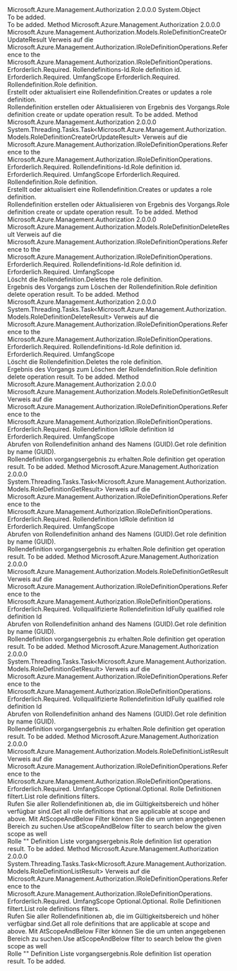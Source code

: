<Type Name="RoleDefinitionOperationsExtensions" FullName="Microsoft.Azure.Management.Authorization.RoleDefinitionOperationsExtensions">
  <TypeSignature Language="C#" Value="public static class RoleDefinitionOperationsExtensions" />
  <TypeSignature Language="ILAsm" Value=".class public auto ansi abstract sealed beforefieldinit RoleDefinitionOperationsExtensions extends System.Object" />
  <TypeSignature Language="DocId" Value="T:Microsoft.Azure.Management.Authorization.RoleDefinitionOperationsExtensions" />
  <TypeSignature Language="VB.NET" Value="Public Module RoleDefinitionOperationsExtensions" />
  <TypeSignature Language="F#" Value="type RoleDefinitionOperationsExtensions = class" />
  <AssemblyInfo>
    <AssemblyName>Microsoft.Azure.Management.Authorization</AssemblyName>
    <AssemblyVersion>2.0.0.0</AssemblyVersion>
  </AssemblyInfo>
  <Base>
    <BaseTypeName>System.Object</BaseTypeName>
  </Base>
  <Interfaces />
  <Docs>
    <summary>To be added.</summary>
    <remarks>To be added.</remarks>
  </Docs>
  <Members>
    <Member MemberName="CreateOrUpdate">
      <MemberSignature Language="C#" Value="public static Microsoft.Azure.Management.Authorization.Models.RoleDefinitionCreateOrUpdateResult CreateOrUpdate (this Microsoft.Azure.Management.Authorization.IRoleDefinitionOperations operations, Guid roleDefinitionId, string scope, Microsoft.Azure.Management.Authorization.Models.RoleDefinitionCreateOrUpdateParameters parameters);" />
      <MemberSignature Language="ILAsm" Value=".method public static hidebysig class Microsoft.Azure.Management.Authorization.Models.RoleDefinitionCreateOrUpdateResult CreateOrUpdate(class Microsoft.Azure.Management.Authorization.IRoleDefinitionOperations operations, valuetype System.Guid roleDefinitionId, string scope, class Microsoft.Azure.Management.Authorization.Models.RoleDefinitionCreateOrUpdateParameters parameters) cil managed" />
      <MemberSignature Language="DocId" Value="M:Microsoft.Azure.Management.Authorization.RoleDefinitionOperationsExtensions.CreateOrUpdate(Microsoft.Azure.Management.Authorization.IRoleDefinitionOperations,System.Guid,System.String,Microsoft.Azure.Management.Authorization.Models.RoleDefinitionCreateOrUpdateParameters)" />
      <MemberSignature Language="VB.NET" Value="&lt;Extension()&gt;&#xA;Public Function CreateOrUpdate (operations As IRoleDefinitionOperations, roleDefinitionId As Guid, scope As String, parameters As RoleDefinitionCreateOrUpdateParameters) As RoleDefinitionCreateOrUpdateResult" />
      <MemberSignature Language="F#" Value="static member CreateOrUpdate : Microsoft.Azure.Management.Authorization.IRoleDefinitionOperations * Guid * string * Microsoft.Azure.Management.Authorization.Models.RoleDefinitionCreateOrUpdateParameters -&gt; Microsoft.Azure.Management.Authorization.Models.RoleDefinitionCreateOrUpdateResult" Usage="Microsoft.Azure.Management.Authorization.RoleDefinitionOperationsExtensions.CreateOrUpdate (operations, roleDefinitionId, scope, parameters)" />
      <MemberType>Method</MemberType>
      <AssemblyInfo>
        <AssemblyName>Microsoft.Azure.Management.Authorization</AssemblyName>
        <AssemblyVersion>2.0.0.0</AssemblyVersion>
      </AssemblyInfo>
      <ReturnValue>
        <ReturnType>Microsoft.Azure.Management.Authorization.Models.RoleDefinitionCreateOrUpdateResult</ReturnType>
      </ReturnValue>
      <Parameters>
        <Parameter Name="operations" Type="Microsoft.Azure.Management.Authorization.IRoleDefinitionOperations" RefType="this" />
        <Parameter Name="roleDefinitionId" Type="System.Guid" />
        <Parameter Name="scope" Type="System.String" />
        <Parameter Name="parameters" Type="Microsoft.Azure.Management.Authorization.Models.RoleDefinitionCreateOrUpdateParameters" />
      </Parameters>
      <Docs>
        <param name="operations">
            <span data-ttu-id="f1298-101">Verweis auf die Microsoft.Azure.Management.Authorization.IRoleDefinitionOperations.</span><span class="sxs-lookup"><span data-stu-id="f1298-101">Reference to the Microsoft.Azure.Management.Authorization.IRoleDefinitionOperations.</span></span>
            </param>
        <param name="roleDefinitionId">
            <span data-ttu-id="f1298-102">Erforderlich.</span><span class="sxs-lookup"><span data-stu-id="f1298-102">Required.</span></span> <span data-ttu-id="f1298-103">Rollendefinitions-Id.</span><span class="sxs-lookup"><span data-stu-id="f1298-103">Role definition id.</span></span>
            </param>
        <param name="scope">
            <span data-ttu-id="f1298-104">Erforderlich.</span><span class="sxs-lookup"><span data-stu-id="f1298-104">Required.</span></span> <span data-ttu-id="f1298-105">Umfang</span><span class="sxs-lookup"><span data-stu-id="f1298-105">Scope</span></span>
            </param>
        <param name="parameters">
            <span data-ttu-id="f1298-106">Erforderlich.</span><span class="sxs-lookup"><span data-stu-id="f1298-106">Required.</span></span> <span data-ttu-id="f1298-107">Rollendefinition.</span><span class="sxs-lookup"><span data-stu-id="f1298-107">Role definition.</span></span>
            </param>
        <summary>
            <span data-ttu-id="f1298-108">Erstellt oder aktualisiert eine Rollendefinition.</span><span class="sxs-lookup"><span data-stu-id="f1298-108">Creates or updates a role definition.</span></span>
            </summary>
        <returns>
            <span data-ttu-id="f1298-109">Rollendefinition erstellen oder Aktualisieren von Ergebnis des Vorgangs.</span><span class="sxs-lookup"><span data-stu-id="f1298-109">Role definition create or update operation result.</span></span>
            </returns>
        <remarks>To be added.</remarks>
      </Docs>
    </Member>
    <Member MemberName="CreateOrUpdateAsync">
      <MemberSignature Language="C#" Value="public static System.Threading.Tasks.Task&lt;Microsoft.Azure.Management.Authorization.Models.RoleDefinitionCreateOrUpdateResult&gt; CreateOrUpdateAsync (this Microsoft.Azure.Management.Authorization.IRoleDefinitionOperations operations, Guid roleDefinitionId, string scope, Microsoft.Azure.Management.Authorization.Models.RoleDefinitionCreateOrUpdateParameters parameters);" />
      <MemberSignature Language="ILAsm" Value=".method public static hidebysig class System.Threading.Tasks.Task`1&lt;class Microsoft.Azure.Management.Authorization.Models.RoleDefinitionCreateOrUpdateResult&gt; CreateOrUpdateAsync(class Microsoft.Azure.Management.Authorization.IRoleDefinitionOperations operations, valuetype System.Guid roleDefinitionId, string scope, class Microsoft.Azure.Management.Authorization.Models.RoleDefinitionCreateOrUpdateParameters parameters) cil managed" />
      <MemberSignature Language="DocId" Value="M:Microsoft.Azure.Management.Authorization.RoleDefinitionOperationsExtensions.CreateOrUpdateAsync(Microsoft.Azure.Management.Authorization.IRoleDefinitionOperations,System.Guid,System.String,Microsoft.Azure.Management.Authorization.Models.RoleDefinitionCreateOrUpdateParameters)" />
      <MemberSignature Language="VB.NET" Value="&lt;Extension()&gt;&#xA;Public Function CreateOrUpdateAsync (operations As IRoleDefinitionOperations, roleDefinitionId As Guid, scope As String, parameters As RoleDefinitionCreateOrUpdateParameters) As Task(Of RoleDefinitionCreateOrUpdateResult)" />
      <MemberSignature Language="F#" Value="static member CreateOrUpdateAsync : Microsoft.Azure.Management.Authorization.IRoleDefinitionOperations * Guid * string * Microsoft.Azure.Management.Authorization.Models.RoleDefinitionCreateOrUpdateParameters -&gt; System.Threading.Tasks.Task&lt;Microsoft.Azure.Management.Authorization.Models.RoleDefinitionCreateOrUpdateResult&gt;" Usage="Microsoft.Azure.Management.Authorization.RoleDefinitionOperationsExtensions.CreateOrUpdateAsync (operations, roleDefinitionId, scope, parameters)" />
      <MemberType>Method</MemberType>
      <AssemblyInfo>
        <AssemblyName>Microsoft.Azure.Management.Authorization</AssemblyName>
        <AssemblyVersion>2.0.0.0</AssemblyVersion>
      </AssemblyInfo>
      <ReturnValue>
        <ReturnType>System.Threading.Tasks.Task&lt;Microsoft.Azure.Management.Authorization.Models.RoleDefinitionCreateOrUpdateResult&gt;</ReturnType>
      </ReturnValue>
      <Parameters>
        <Parameter Name="operations" Type="Microsoft.Azure.Management.Authorization.IRoleDefinitionOperations" RefType="this" />
        <Parameter Name="roleDefinitionId" Type="System.Guid" />
        <Parameter Name="scope" Type="System.String" />
        <Parameter Name="parameters" Type="Microsoft.Azure.Management.Authorization.Models.RoleDefinitionCreateOrUpdateParameters" />
      </Parameters>
      <Docs>
        <param name="operations">
            <span data-ttu-id="f1298-110">Verweis auf die Microsoft.Azure.Management.Authorization.IRoleDefinitionOperations.</span><span class="sxs-lookup"><span data-stu-id="f1298-110">Reference to the Microsoft.Azure.Management.Authorization.IRoleDefinitionOperations.</span></span>
            </param>
        <param name="roleDefinitionId">
            <span data-ttu-id="f1298-111">Erforderlich.</span><span class="sxs-lookup"><span data-stu-id="f1298-111">Required.</span></span> <span data-ttu-id="f1298-112">Rollendefinitions-Id.</span><span class="sxs-lookup"><span data-stu-id="f1298-112">Role definition id.</span></span>
            </param>
        <param name="scope">
            <span data-ttu-id="f1298-113">Erforderlich.</span><span class="sxs-lookup"><span data-stu-id="f1298-113">Required.</span></span> <span data-ttu-id="f1298-114">Umfang</span><span class="sxs-lookup"><span data-stu-id="f1298-114">Scope</span></span>
            </param>
        <param name="parameters">
            <span data-ttu-id="f1298-115">Erforderlich.</span><span class="sxs-lookup"><span data-stu-id="f1298-115">Required.</span></span> <span data-ttu-id="f1298-116">Rollendefinition.</span><span class="sxs-lookup"><span data-stu-id="f1298-116">Role definition.</span></span>
            </param>
        <summary>
            <span data-ttu-id="f1298-117">Erstellt oder aktualisiert eine Rollendefinition.</span><span class="sxs-lookup"><span data-stu-id="f1298-117">Creates or updates a role definition.</span></span>
            </summary>
        <returns>
            <span data-ttu-id="f1298-118">Rollendefinition erstellen oder Aktualisieren von Ergebnis des Vorgangs.</span><span class="sxs-lookup"><span data-stu-id="f1298-118">Role definition create or update operation result.</span></span>
            </returns>
        <remarks>To be added.</remarks>
      </Docs>
    </Member>
    <Member MemberName="Delete">
      <MemberSignature Language="C#" Value="public static Microsoft.Azure.Management.Authorization.Models.RoleDefinitionDeleteResult Delete (this Microsoft.Azure.Management.Authorization.IRoleDefinitionOperations operations, Guid roleDefinitionId, string scope);" />
      <MemberSignature Language="ILAsm" Value=".method public static hidebysig class Microsoft.Azure.Management.Authorization.Models.RoleDefinitionDeleteResult Delete(class Microsoft.Azure.Management.Authorization.IRoleDefinitionOperations operations, valuetype System.Guid roleDefinitionId, string scope) cil managed" />
      <MemberSignature Language="DocId" Value="M:Microsoft.Azure.Management.Authorization.RoleDefinitionOperationsExtensions.Delete(Microsoft.Azure.Management.Authorization.IRoleDefinitionOperations,System.Guid,System.String)" />
      <MemberSignature Language="VB.NET" Value="&lt;Extension()&gt;&#xA;Public Function Delete (operations As IRoleDefinitionOperations, roleDefinitionId As Guid, scope As String) As RoleDefinitionDeleteResult" />
      <MemberSignature Language="F#" Value="static member Delete : Microsoft.Azure.Management.Authorization.IRoleDefinitionOperations * Guid * string -&gt; Microsoft.Azure.Management.Authorization.Models.RoleDefinitionDeleteResult" Usage="Microsoft.Azure.Management.Authorization.RoleDefinitionOperationsExtensions.Delete (operations, roleDefinitionId, scope)" />
      <MemberType>Method</MemberType>
      <AssemblyInfo>
        <AssemblyName>Microsoft.Azure.Management.Authorization</AssemblyName>
        <AssemblyVersion>2.0.0.0</AssemblyVersion>
      </AssemblyInfo>
      <ReturnValue>
        <ReturnType>Microsoft.Azure.Management.Authorization.Models.RoleDefinitionDeleteResult</ReturnType>
      </ReturnValue>
      <Parameters>
        <Parameter Name="operations" Type="Microsoft.Azure.Management.Authorization.IRoleDefinitionOperations" RefType="this" />
        <Parameter Name="roleDefinitionId" Type="System.Guid" />
        <Parameter Name="scope" Type="System.String" />
      </Parameters>
      <Docs>
        <param name="operations">
            <span data-ttu-id="f1298-119">Verweis auf die Microsoft.Azure.Management.Authorization.IRoleDefinitionOperations.</span><span class="sxs-lookup"><span data-stu-id="f1298-119">Reference to the Microsoft.Azure.Management.Authorization.IRoleDefinitionOperations.</span></span>
            </param>
        <param name="roleDefinitionId">
            <span data-ttu-id="f1298-120">Erforderlich.</span><span class="sxs-lookup"><span data-stu-id="f1298-120">Required.</span></span> <span data-ttu-id="f1298-121">Rollendefinitions-Id.</span><span class="sxs-lookup"><span data-stu-id="f1298-121">Role definition id.</span></span>
            </param>
        <param name="scope">
            <span data-ttu-id="f1298-122">Erforderlich.</span><span class="sxs-lookup"><span data-stu-id="f1298-122">Required.</span></span> <span data-ttu-id="f1298-123">Umfang</span><span class="sxs-lookup"><span data-stu-id="f1298-123">Scope</span></span>
            </param>
        <summary>
            <span data-ttu-id="f1298-124">Löscht die Rollendefinition.</span><span class="sxs-lookup"><span data-stu-id="f1298-124">Deletes the role definition.</span></span>
            </summary>
        <returns>
            <span data-ttu-id="f1298-125">Ergebnis des Vorgangs zum Löschen der Rollendefinition.</span><span class="sxs-lookup"><span data-stu-id="f1298-125">Role definition delete operation result.</span></span>
            </returns>
        <remarks>To be added.</remarks>
      </Docs>
    </Member>
    <Member MemberName="DeleteAsync">
      <MemberSignature Language="C#" Value="public static System.Threading.Tasks.Task&lt;Microsoft.Azure.Management.Authorization.Models.RoleDefinitionDeleteResult&gt; DeleteAsync (this Microsoft.Azure.Management.Authorization.IRoleDefinitionOperations operations, Guid roleDefinitionId, string scope);" />
      <MemberSignature Language="ILAsm" Value=".method public static hidebysig class System.Threading.Tasks.Task`1&lt;class Microsoft.Azure.Management.Authorization.Models.RoleDefinitionDeleteResult&gt; DeleteAsync(class Microsoft.Azure.Management.Authorization.IRoleDefinitionOperations operations, valuetype System.Guid roleDefinitionId, string scope) cil managed" />
      <MemberSignature Language="DocId" Value="M:Microsoft.Azure.Management.Authorization.RoleDefinitionOperationsExtensions.DeleteAsync(Microsoft.Azure.Management.Authorization.IRoleDefinitionOperations,System.Guid,System.String)" />
      <MemberSignature Language="VB.NET" Value="&lt;Extension()&gt;&#xA;Public Function DeleteAsync (operations As IRoleDefinitionOperations, roleDefinitionId As Guid, scope As String) As Task(Of RoleDefinitionDeleteResult)" />
      <MemberSignature Language="F#" Value="static member DeleteAsync : Microsoft.Azure.Management.Authorization.IRoleDefinitionOperations * Guid * string -&gt; System.Threading.Tasks.Task&lt;Microsoft.Azure.Management.Authorization.Models.RoleDefinitionDeleteResult&gt;" Usage="Microsoft.Azure.Management.Authorization.RoleDefinitionOperationsExtensions.DeleteAsync (operations, roleDefinitionId, scope)" />
      <MemberType>Method</MemberType>
      <AssemblyInfo>
        <AssemblyName>Microsoft.Azure.Management.Authorization</AssemblyName>
        <AssemblyVersion>2.0.0.0</AssemblyVersion>
      </AssemblyInfo>
      <ReturnValue>
        <ReturnType>System.Threading.Tasks.Task&lt;Microsoft.Azure.Management.Authorization.Models.RoleDefinitionDeleteResult&gt;</ReturnType>
      </ReturnValue>
      <Parameters>
        <Parameter Name="operations" Type="Microsoft.Azure.Management.Authorization.IRoleDefinitionOperations" RefType="this" />
        <Parameter Name="roleDefinitionId" Type="System.Guid" />
        <Parameter Name="scope" Type="System.String" />
      </Parameters>
      <Docs>
        <param name="operations">
            <span data-ttu-id="f1298-126">Verweis auf die Microsoft.Azure.Management.Authorization.IRoleDefinitionOperations.</span><span class="sxs-lookup"><span data-stu-id="f1298-126">Reference to the Microsoft.Azure.Management.Authorization.IRoleDefinitionOperations.</span></span>
            </param>
        <param name="roleDefinitionId">
            <span data-ttu-id="f1298-127">Erforderlich.</span><span class="sxs-lookup"><span data-stu-id="f1298-127">Required.</span></span> <span data-ttu-id="f1298-128">Rollendefinitions-Id.</span><span class="sxs-lookup"><span data-stu-id="f1298-128">Role definition id.</span></span>
            </param>
        <param name="scope">
            <span data-ttu-id="f1298-129">Erforderlich.</span><span class="sxs-lookup"><span data-stu-id="f1298-129">Required.</span></span> <span data-ttu-id="f1298-130">Umfang</span><span class="sxs-lookup"><span data-stu-id="f1298-130">Scope</span></span>
            </param>
        <summary>
            <span data-ttu-id="f1298-131">Löscht die Rollendefinition.</span><span class="sxs-lookup"><span data-stu-id="f1298-131">Deletes the role definition.</span></span>
            </summary>
        <returns>
            <span data-ttu-id="f1298-132">Ergebnis des Vorgangs zum Löschen der Rollendefinition.</span><span class="sxs-lookup"><span data-stu-id="f1298-132">Role definition delete operation result.</span></span>
            </returns>
        <remarks>To be added.</remarks>
      </Docs>
    </Member>
    <Member MemberName="Get">
      <MemberSignature Language="C#" Value="public static Microsoft.Azure.Management.Authorization.Models.RoleDefinitionGetResult Get (this Microsoft.Azure.Management.Authorization.IRoleDefinitionOperations operations, Guid roleDefinitionId, string scope);" />
      <MemberSignature Language="ILAsm" Value=".method public static hidebysig class Microsoft.Azure.Management.Authorization.Models.RoleDefinitionGetResult Get(class Microsoft.Azure.Management.Authorization.IRoleDefinitionOperations operations, valuetype System.Guid roleDefinitionId, string scope) cil managed" />
      <MemberSignature Language="DocId" Value="M:Microsoft.Azure.Management.Authorization.RoleDefinitionOperationsExtensions.Get(Microsoft.Azure.Management.Authorization.IRoleDefinitionOperations,System.Guid,System.String)" />
      <MemberSignature Language="VB.NET" Value="&lt;Extension()&gt;&#xA;Public Function Get (operations As IRoleDefinitionOperations, roleDefinitionId As Guid, scope As String) As RoleDefinitionGetResult" />
      <MemberSignature Language="F#" Value="static member Get : Microsoft.Azure.Management.Authorization.IRoleDefinitionOperations * Guid * string -&gt; Microsoft.Azure.Management.Authorization.Models.RoleDefinitionGetResult" Usage="Microsoft.Azure.Management.Authorization.RoleDefinitionOperationsExtensions.Get (operations, roleDefinitionId, scope)" />
      <MemberType>Method</MemberType>
      <AssemblyInfo>
        <AssemblyName>Microsoft.Azure.Management.Authorization</AssemblyName>
        <AssemblyVersion>2.0.0.0</AssemblyVersion>
      </AssemblyInfo>
      <ReturnValue>
        <ReturnType>Microsoft.Azure.Management.Authorization.Models.RoleDefinitionGetResult</ReturnType>
      </ReturnValue>
      <Parameters>
        <Parameter Name="operations" Type="Microsoft.Azure.Management.Authorization.IRoleDefinitionOperations" RefType="this" />
        <Parameter Name="roleDefinitionId" Type="System.Guid" />
        <Parameter Name="scope" Type="System.String" />
      </Parameters>
      <Docs>
        <param name="operations">
            <span data-ttu-id="f1298-133">Verweis auf die Microsoft.Azure.Management.Authorization.IRoleDefinitionOperations.</span><span class="sxs-lookup"><span data-stu-id="f1298-133">Reference to the Microsoft.Azure.Management.Authorization.IRoleDefinitionOperations.</span></span>
            </param>
        <param name="roleDefinitionId">
            <span data-ttu-id="f1298-134">Erforderlich.</span><span class="sxs-lookup"><span data-stu-id="f1298-134">Required.</span></span> <span data-ttu-id="f1298-135">Rollendefinition Id</span><span class="sxs-lookup"><span data-stu-id="f1298-135">Role definition Id</span></span>
            </param>
        <param name="scope">
            <span data-ttu-id="f1298-136">Erforderlich.</span><span class="sxs-lookup"><span data-stu-id="f1298-136">Required.</span></span> <span data-ttu-id="f1298-137">Umfang</span><span class="sxs-lookup"><span data-stu-id="f1298-137">Scope</span></span>
            </param>
        <summary>
            <span data-ttu-id="f1298-138">Abrufen von Rollendefinition anhand des Namens (GUID).</span><span class="sxs-lookup"><span data-stu-id="f1298-138">Get role definition by name (GUID).</span></span>
            </summary>
        <returns>
            <span data-ttu-id="f1298-139">Rollendefinition vorgangsergebnis zu erhalten.</span><span class="sxs-lookup"><span data-stu-id="f1298-139">Role definition get operation result.</span></span>
            </returns>
        <remarks>To be added.</remarks>
      </Docs>
    </Member>
    <Member MemberName="GetAsync">
      <MemberSignature Language="C#" Value="public static System.Threading.Tasks.Task&lt;Microsoft.Azure.Management.Authorization.Models.RoleDefinitionGetResult&gt; GetAsync (this Microsoft.Azure.Management.Authorization.IRoleDefinitionOperations operations, Guid roleDefinitionId, string scope);" />
      <MemberSignature Language="ILAsm" Value=".method public static hidebysig class System.Threading.Tasks.Task`1&lt;class Microsoft.Azure.Management.Authorization.Models.RoleDefinitionGetResult&gt; GetAsync(class Microsoft.Azure.Management.Authorization.IRoleDefinitionOperations operations, valuetype System.Guid roleDefinitionId, string scope) cil managed" />
      <MemberSignature Language="DocId" Value="M:Microsoft.Azure.Management.Authorization.RoleDefinitionOperationsExtensions.GetAsync(Microsoft.Azure.Management.Authorization.IRoleDefinitionOperations,System.Guid,System.String)" />
      <MemberSignature Language="VB.NET" Value="&lt;Extension()&gt;&#xA;Public Function GetAsync (operations As IRoleDefinitionOperations, roleDefinitionId As Guid, scope As String) As Task(Of RoleDefinitionGetResult)" />
      <MemberSignature Language="F#" Value="static member GetAsync : Microsoft.Azure.Management.Authorization.IRoleDefinitionOperations * Guid * string -&gt; System.Threading.Tasks.Task&lt;Microsoft.Azure.Management.Authorization.Models.RoleDefinitionGetResult&gt;" Usage="Microsoft.Azure.Management.Authorization.RoleDefinitionOperationsExtensions.GetAsync (operations, roleDefinitionId, scope)" />
      <MemberType>Method</MemberType>
      <AssemblyInfo>
        <AssemblyName>Microsoft.Azure.Management.Authorization</AssemblyName>
        <AssemblyVersion>2.0.0.0</AssemblyVersion>
      </AssemblyInfo>
      <ReturnValue>
        <ReturnType>System.Threading.Tasks.Task&lt;Microsoft.Azure.Management.Authorization.Models.RoleDefinitionGetResult&gt;</ReturnType>
      </ReturnValue>
      <Parameters>
        <Parameter Name="operations" Type="Microsoft.Azure.Management.Authorization.IRoleDefinitionOperations" RefType="this" />
        <Parameter Name="roleDefinitionId" Type="System.Guid" />
        <Parameter Name="scope" Type="System.String" />
      </Parameters>
      <Docs>
        <param name="operations">
            <span data-ttu-id="f1298-140">Verweis auf die Microsoft.Azure.Management.Authorization.IRoleDefinitionOperations.</span><span class="sxs-lookup"><span data-stu-id="f1298-140">Reference to the Microsoft.Azure.Management.Authorization.IRoleDefinitionOperations.</span></span>
            </param>
        <param name="roleDefinitionId">
            <span data-ttu-id="f1298-141">Erforderlich.</span><span class="sxs-lookup"><span data-stu-id="f1298-141">Required.</span></span> <span data-ttu-id="f1298-142">Rollendefinition Id</span><span class="sxs-lookup"><span data-stu-id="f1298-142">Role definition Id</span></span>
            </param>
        <param name="scope">
            <span data-ttu-id="f1298-143">Erforderlich.</span><span class="sxs-lookup"><span data-stu-id="f1298-143">Required.</span></span> <span data-ttu-id="f1298-144">Umfang</span><span class="sxs-lookup"><span data-stu-id="f1298-144">Scope</span></span>
            </param>
        <summary>
            <span data-ttu-id="f1298-145">Abrufen von Rollendefinition anhand des Namens (GUID).</span><span class="sxs-lookup"><span data-stu-id="f1298-145">Get role definition by name (GUID).</span></span>
            </summary>
        <returns>
            <span data-ttu-id="f1298-146">Rollendefinition vorgangsergebnis zu erhalten.</span><span class="sxs-lookup"><span data-stu-id="f1298-146">Role definition get operation result.</span></span>
            </returns>
        <remarks>To be added.</remarks>
      </Docs>
    </Member>
    <Member MemberName="GetById">
      <MemberSignature Language="C#" Value="public static Microsoft.Azure.Management.Authorization.Models.RoleDefinitionGetResult GetById (this Microsoft.Azure.Management.Authorization.IRoleDefinitionOperations operations, string roleDefinitionId);" />
      <MemberSignature Language="ILAsm" Value=".method public static hidebysig class Microsoft.Azure.Management.Authorization.Models.RoleDefinitionGetResult GetById(class Microsoft.Azure.Management.Authorization.IRoleDefinitionOperations operations, string roleDefinitionId) cil managed" />
      <MemberSignature Language="DocId" Value="M:Microsoft.Azure.Management.Authorization.RoleDefinitionOperationsExtensions.GetById(Microsoft.Azure.Management.Authorization.IRoleDefinitionOperations,System.String)" />
      <MemberSignature Language="VB.NET" Value="&lt;Extension()&gt;&#xA;Public Function GetById (operations As IRoleDefinitionOperations, roleDefinitionId As String) As RoleDefinitionGetResult" />
      <MemberSignature Language="F#" Value="static member GetById : Microsoft.Azure.Management.Authorization.IRoleDefinitionOperations * string -&gt; Microsoft.Azure.Management.Authorization.Models.RoleDefinitionGetResult" Usage="Microsoft.Azure.Management.Authorization.RoleDefinitionOperationsExtensions.GetById (operations, roleDefinitionId)" />
      <MemberType>Method</MemberType>
      <AssemblyInfo>
        <AssemblyName>Microsoft.Azure.Management.Authorization</AssemblyName>
        <AssemblyVersion>2.0.0.0</AssemblyVersion>
      </AssemblyInfo>
      <ReturnValue>
        <ReturnType>Microsoft.Azure.Management.Authorization.Models.RoleDefinitionGetResult</ReturnType>
      </ReturnValue>
      <Parameters>
        <Parameter Name="operations" Type="Microsoft.Azure.Management.Authorization.IRoleDefinitionOperations" RefType="this" />
        <Parameter Name="roleDefinitionId" Type="System.String" />
      </Parameters>
      <Docs>
        <param name="operations">
            <span data-ttu-id="f1298-147">Verweis auf die Microsoft.Azure.Management.Authorization.IRoleDefinitionOperations.</span><span class="sxs-lookup"><span data-stu-id="f1298-147">Reference to the Microsoft.Azure.Management.Authorization.IRoleDefinitionOperations.</span></span>
            </param>
        <param name="roleDefinitionId">
            <span data-ttu-id="f1298-148">Erforderlich.</span><span class="sxs-lookup"><span data-stu-id="f1298-148">Required.</span></span> <span data-ttu-id="f1298-149">Vollqualifizierte Rollendefinition Id</span><span class="sxs-lookup"><span data-stu-id="f1298-149">Fully qualified role definition Id</span></span>
            </param>
        <summary>
            <span data-ttu-id="f1298-150">Abrufen von Rollendefinition anhand des Namens (GUID).</span><span class="sxs-lookup"><span data-stu-id="f1298-150">Get role definition by name (GUID).</span></span>
            </summary>
        <returns>
            <span data-ttu-id="f1298-151">Rollendefinition vorgangsergebnis zu erhalten.</span><span class="sxs-lookup"><span data-stu-id="f1298-151">Role definition get operation result.</span></span>
            </returns>
        <remarks>To be added.</remarks>
      </Docs>
    </Member>
    <Member MemberName="GetByIdAsync">
      <MemberSignature Language="C#" Value="public static System.Threading.Tasks.Task&lt;Microsoft.Azure.Management.Authorization.Models.RoleDefinitionGetResult&gt; GetByIdAsync (this Microsoft.Azure.Management.Authorization.IRoleDefinitionOperations operations, string roleDefinitionId);" />
      <MemberSignature Language="ILAsm" Value=".method public static hidebysig class System.Threading.Tasks.Task`1&lt;class Microsoft.Azure.Management.Authorization.Models.RoleDefinitionGetResult&gt; GetByIdAsync(class Microsoft.Azure.Management.Authorization.IRoleDefinitionOperations operations, string roleDefinitionId) cil managed" />
      <MemberSignature Language="DocId" Value="M:Microsoft.Azure.Management.Authorization.RoleDefinitionOperationsExtensions.GetByIdAsync(Microsoft.Azure.Management.Authorization.IRoleDefinitionOperations,System.String)" />
      <MemberSignature Language="VB.NET" Value="&lt;Extension()&gt;&#xA;Public Function GetByIdAsync (operations As IRoleDefinitionOperations, roleDefinitionId As String) As Task(Of RoleDefinitionGetResult)" />
      <MemberSignature Language="F#" Value="static member GetByIdAsync : Microsoft.Azure.Management.Authorization.IRoleDefinitionOperations * string -&gt; System.Threading.Tasks.Task&lt;Microsoft.Azure.Management.Authorization.Models.RoleDefinitionGetResult&gt;" Usage="Microsoft.Azure.Management.Authorization.RoleDefinitionOperationsExtensions.GetByIdAsync (operations, roleDefinitionId)" />
      <MemberType>Method</MemberType>
      <AssemblyInfo>
        <AssemblyName>Microsoft.Azure.Management.Authorization</AssemblyName>
        <AssemblyVersion>2.0.0.0</AssemblyVersion>
      </AssemblyInfo>
      <ReturnValue>
        <ReturnType>System.Threading.Tasks.Task&lt;Microsoft.Azure.Management.Authorization.Models.RoleDefinitionGetResult&gt;</ReturnType>
      </ReturnValue>
      <Parameters>
        <Parameter Name="operations" Type="Microsoft.Azure.Management.Authorization.IRoleDefinitionOperations" RefType="this" />
        <Parameter Name="roleDefinitionId" Type="System.String" />
      </Parameters>
      <Docs>
        <param name="operations">
            <span data-ttu-id="f1298-152">Verweis auf die Microsoft.Azure.Management.Authorization.IRoleDefinitionOperations.</span><span class="sxs-lookup"><span data-stu-id="f1298-152">Reference to the Microsoft.Azure.Management.Authorization.IRoleDefinitionOperations.</span></span>
            </param>
        <param name="roleDefinitionId">
            <span data-ttu-id="f1298-153">Erforderlich.</span><span class="sxs-lookup"><span data-stu-id="f1298-153">Required.</span></span> <span data-ttu-id="f1298-154">Vollqualifizierte Rollendefinition Id</span><span class="sxs-lookup"><span data-stu-id="f1298-154">Fully qualified role definition Id</span></span>
            </param>
        <summary>
            <span data-ttu-id="f1298-155">Abrufen von Rollendefinition anhand des Namens (GUID).</span><span class="sxs-lookup"><span data-stu-id="f1298-155">Get role definition by name (GUID).</span></span>
            </summary>
        <returns>
            <span data-ttu-id="f1298-156">Rollendefinition vorgangsergebnis zu erhalten.</span><span class="sxs-lookup"><span data-stu-id="f1298-156">Role definition get operation result.</span></span>
            </returns>
        <remarks>To be added.</remarks>
      </Docs>
    </Member>
    <Member MemberName="List">
      <MemberSignature Language="C#" Value="public static Microsoft.Azure.Management.Authorization.Models.RoleDefinitionListResult List (this Microsoft.Azure.Management.Authorization.IRoleDefinitionOperations operations, string scope, Microsoft.Azure.Management.Authorization.Models.ListDefinitionFilterParameters parameters);" />
      <MemberSignature Language="ILAsm" Value=".method public static hidebysig class Microsoft.Azure.Management.Authorization.Models.RoleDefinitionListResult List(class Microsoft.Azure.Management.Authorization.IRoleDefinitionOperations operations, string scope, class Microsoft.Azure.Management.Authorization.Models.ListDefinitionFilterParameters parameters) cil managed" />
      <MemberSignature Language="DocId" Value="M:Microsoft.Azure.Management.Authorization.RoleDefinitionOperationsExtensions.List(Microsoft.Azure.Management.Authorization.IRoleDefinitionOperations,System.String,Microsoft.Azure.Management.Authorization.Models.ListDefinitionFilterParameters)" />
      <MemberSignature Language="VB.NET" Value="&lt;Extension()&gt;&#xA;Public Function List (operations As IRoleDefinitionOperations, scope As String, parameters As ListDefinitionFilterParameters) As RoleDefinitionListResult" />
      <MemberSignature Language="F#" Value="static member List : Microsoft.Azure.Management.Authorization.IRoleDefinitionOperations * string * Microsoft.Azure.Management.Authorization.Models.ListDefinitionFilterParameters -&gt; Microsoft.Azure.Management.Authorization.Models.RoleDefinitionListResult" Usage="Microsoft.Azure.Management.Authorization.RoleDefinitionOperationsExtensions.List (operations, scope, parameters)" />
      <MemberType>Method</MemberType>
      <AssemblyInfo>
        <AssemblyName>Microsoft.Azure.Management.Authorization</AssemblyName>
        <AssemblyVersion>2.0.0.0</AssemblyVersion>
      </AssemblyInfo>
      <ReturnValue>
        <ReturnType>Microsoft.Azure.Management.Authorization.Models.RoleDefinitionListResult</ReturnType>
      </ReturnValue>
      <Parameters>
        <Parameter Name="operations" Type="Microsoft.Azure.Management.Authorization.IRoleDefinitionOperations" RefType="this" />
        <Parameter Name="scope" Type="System.String" />
        <Parameter Name="parameters" Type="Microsoft.Azure.Management.Authorization.Models.ListDefinitionFilterParameters" />
      </Parameters>
      <Docs>
        <param name="operations">
            <span data-ttu-id="f1298-157">Verweis auf die Microsoft.Azure.Management.Authorization.IRoleDefinitionOperations.</span><span class="sxs-lookup"><span data-stu-id="f1298-157">Reference to the Microsoft.Azure.Management.Authorization.IRoleDefinitionOperations.</span></span>
            </param>
        <param name="scope">
            <span data-ttu-id="f1298-158">Erforderlich.</span><span class="sxs-lookup"><span data-stu-id="f1298-158">Required.</span></span> <span data-ttu-id="f1298-159">Umfang</span><span class="sxs-lookup"><span data-stu-id="f1298-159">Scope</span></span>
            </param>
        <param name="parameters">
            <span data-ttu-id="f1298-160">Optional.</span><span class="sxs-lookup"><span data-stu-id="f1298-160">Optional.</span></span> <span data-ttu-id="f1298-161">Rolle Definitionen filtert.</span><span class="sxs-lookup"><span data-stu-id="f1298-161">List role definitions filters.</span></span>
            </param>
        <summary>
            <span data-ttu-id="f1298-162">Rufen Sie aller Rollendefinitionen ab, die im Gültigkeitsbereich und höher verfügbar sind.</span><span class="sxs-lookup"><span data-stu-id="f1298-162">Get all role definitions that are applicable at scope and above.</span></span>
            <span data-ttu-id="f1298-163">Mit AtScopeAndBelow Filter können Sie die um unten angegebenen Bereich zu suchen.</span><span class="sxs-lookup"><span data-stu-id="f1298-163">Use atScopeAndBelow filter to search below the given scope as well</span></span>
            </summary>
        <returns>
            <span data-ttu-id="f1298-164">Rolle "" Definition Liste vorgangsergebnis.</span><span class="sxs-lookup"><span data-stu-id="f1298-164">Role definition list operation result.</span></span>
            </returns>
        <remarks>To be added.</remarks>
      </Docs>
    </Member>
    <Member MemberName="ListAsync">
      <MemberSignature Language="C#" Value="public static System.Threading.Tasks.Task&lt;Microsoft.Azure.Management.Authorization.Models.RoleDefinitionListResult&gt; ListAsync (this Microsoft.Azure.Management.Authorization.IRoleDefinitionOperations operations, string scope, Microsoft.Azure.Management.Authorization.Models.ListDefinitionFilterParameters parameters);" />
      <MemberSignature Language="ILAsm" Value=".method public static hidebysig class System.Threading.Tasks.Task`1&lt;class Microsoft.Azure.Management.Authorization.Models.RoleDefinitionListResult&gt; ListAsync(class Microsoft.Azure.Management.Authorization.IRoleDefinitionOperations operations, string scope, class Microsoft.Azure.Management.Authorization.Models.ListDefinitionFilterParameters parameters) cil managed" />
      <MemberSignature Language="DocId" Value="M:Microsoft.Azure.Management.Authorization.RoleDefinitionOperationsExtensions.ListAsync(Microsoft.Azure.Management.Authorization.IRoleDefinitionOperations,System.String,Microsoft.Azure.Management.Authorization.Models.ListDefinitionFilterParameters)" />
      <MemberSignature Language="VB.NET" Value="&lt;Extension()&gt;&#xA;Public Function ListAsync (operations As IRoleDefinitionOperations, scope As String, parameters As ListDefinitionFilterParameters) As Task(Of RoleDefinitionListResult)" />
      <MemberSignature Language="F#" Value="static member ListAsync : Microsoft.Azure.Management.Authorization.IRoleDefinitionOperations * string * Microsoft.Azure.Management.Authorization.Models.ListDefinitionFilterParameters -&gt; System.Threading.Tasks.Task&lt;Microsoft.Azure.Management.Authorization.Models.RoleDefinitionListResult&gt;" Usage="Microsoft.Azure.Management.Authorization.RoleDefinitionOperationsExtensions.ListAsync (operations, scope, parameters)" />
      <MemberType>Method</MemberType>
      <AssemblyInfo>
        <AssemblyName>Microsoft.Azure.Management.Authorization</AssemblyName>
        <AssemblyVersion>2.0.0.0</AssemblyVersion>
      </AssemblyInfo>
      <ReturnValue>
        <ReturnType>System.Threading.Tasks.Task&lt;Microsoft.Azure.Management.Authorization.Models.RoleDefinitionListResult&gt;</ReturnType>
      </ReturnValue>
      <Parameters>
        <Parameter Name="operations" Type="Microsoft.Azure.Management.Authorization.IRoleDefinitionOperations" RefType="this" />
        <Parameter Name="scope" Type="System.String" />
        <Parameter Name="parameters" Type="Microsoft.Azure.Management.Authorization.Models.ListDefinitionFilterParameters" />
      </Parameters>
      <Docs>
        <param name="operations">
            <span data-ttu-id="f1298-165">Verweis auf die Microsoft.Azure.Management.Authorization.IRoleDefinitionOperations.</span><span class="sxs-lookup"><span data-stu-id="f1298-165">Reference to the Microsoft.Azure.Management.Authorization.IRoleDefinitionOperations.</span></span>
            </param>
        <param name="scope">
            <span data-ttu-id="f1298-166">Erforderlich.</span><span class="sxs-lookup"><span data-stu-id="f1298-166">Required.</span></span> <span data-ttu-id="f1298-167">Umfang</span><span class="sxs-lookup"><span data-stu-id="f1298-167">Scope</span></span>
            </param>
        <param name="parameters">
            <span data-ttu-id="f1298-168">Optional.</span><span class="sxs-lookup"><span data-stu-id="f1298-168">Optional.</span></span> <span data-ttu-id="f1298-169">Rolle Definitionen filtert.</span><span class="sxs-lookup"><span data-stu-id="f1298-169">List role definitions filters.</span></span>
            </param>
        <summary>
            <span data-ttu-id="f1298-170">Rufen Sie aller Rollendefinitionen ab, die im Gültigkeitsbereich und höher verfügbar sind.</span><span class="sxs-lookup"><span data-stu-id="f1298-170">Get all role definitions that are applicable at scope and above.</span></span>
            <span data-ttu-id="f1298-171">Mit AtScopeAndBelow Filter können Sie die um unten angegebenen Bereich zu suchen.</span><span class="sxs-lookup"><span data-stu-id="f1298-171">Use atScopeAndBelow filter to search below the given scope as well</span></span>
            </summary>
        <returns>
            <span data-ttu-id="f1298-172">Rolle "" Definition Liste vorgangsergebnis.</span><span class="sxs-lookup"><span data-stu-id="f1298-172">Role definition list operation result.</span></span>
            </returns>
        <remarks>To be added.</remarks>
      </Docs>
    </Member>
  </Members>
</Type>